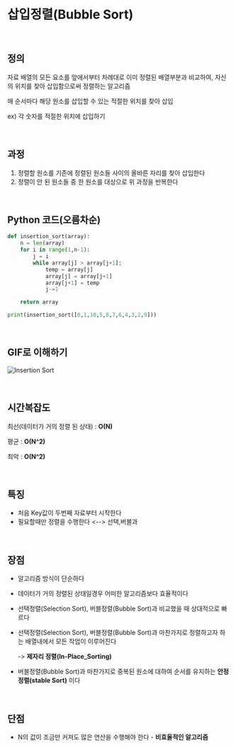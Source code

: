 # 삽입정렬(Bubble Sort) 

<br>

## 정의 
자료 배열의 모든 요소를 앞에서부터 차례대로 이미 정렬된 배열부분과 비교하여, 자신의 위치를 찾아 삽입함으로써 정렬하는 알고리즘

매 순서마다 해당 원소를 삽입할 수 있는 적절한 위치를 찾아 삽입

ex) 각 숫자를 적절한 위치에 삽입하기

<br>

## 과정
1. 정렬할 원소를 기존에 정렬된 원소들 사이의 올바른 자리를 찾아 삽입한다 
2. 정렬이 안 된 원소들 중 한 원소를 대상으로 위 과정을 반복한다

<br>

## Python 코드(오름차순)
```python
def insertion_sort(array):
    n = len(array)
    for i in range(1,n-1):
        j = i
        while array[j] > array[j+1]:
            temp = array[j]
            array[j] = array[j+1]
            array[j+1] = temp
            j-=1

    return array

print(insertion_sort([0,1,10,5,8,7,6,4,3,2,9]))
```

<br>

## GIF로 이해하기
![Insertion Sort](https://user-images.githubusercontent.com/48934537/77147590-f4248f80-6ad0-11ea-8759-a252727ab6e4.gif)

<br>

## 시간복잡도
최선(데이터가 거의 정렬 된 상태) : **O(N)**

평균 : **O(N^2)**

최악 : **O(N^2)**

<br>

## 특징
- 처음 Key값이 두번째 자료부터 시작한다
- 필요할때만 정렬을 수행한다 <--> 선택,버블과 

<br>

## 장점
- 알고리즘 방식이 단순하다
- 데이터가 거의 정렬된 상태일경우 어떠한 알고리즘보다 효율적이다
- 선택정렬(Selection Sort), 버블정렬(Bubble Sort)과 비교했을 때 상대적으로 빠르다
- 선택정렬(Selection Sort), 버블정렬(Bubble Sort)과 마찬가지로 정렬하고자 하는 배열내에서 모든 작업이 이루어진다

  -> **제자리 정렬(In-Place_Sorting)**
- 버블정렬(Bubble Sort)과 마찬가지로 중복된 원소에 대하여 순서를 유지하는 **안정 정렬(stable Sort)** 이다

<br>

## 단점
- N의 값이 조금만 커져도 많은 연산을 수행해야 한다 - **비효율적인 알고리즘**
